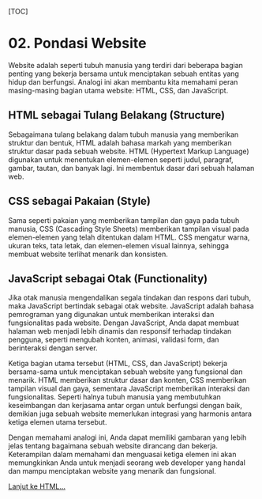 [TOC]

# <b>02.</b> Pondasi Website

Website adalah seperti tubuh manusia yang terdiri dari beberapa bagian penting yang bekerja bersama untuk menciptakan sebuah entitas yang hidup dan berfungsi. Analogi ini akan membantu kita memahami peran masing-masing bagian utama website: HTML, CSS, dan JavaScript.

## HTML sebagai Tulang Belakang (Structure)
Sebagaimana tulang belakang dalam tubuh manusia yang memberikan struktur dan bentuk, HTML adalah bahasa markah yang memberikan struktur dasar pada sebuah website. HTML (Hypertext Markup Language) digunakan untuk menentukan elemen-elemen seperti judul, paragraf, gambar, tautan, dan banyak lagi. Ini membentuk dasar dari sebuah halaman web.

## CSS sebagai Pakaian (Style)
Sama seperti pakaian yang memberikan tampilan dan gaya pada tubuh manusia, CSS (Cascading Style Sheets) memberikan tampilan visual pada elemen-elemen yang telah ditentukan dalam HTML. CSS mengatur warna, ukuran teks, tata letak, dan elemen-elemen visual lainnya, sehingga membuat website terlihat menarik dan konsisten.

## JavaScript sebagai Otak (Functionality)
Jika otak manusia mengendalikan segala tindakan dan respons dari tubuh, maka JavaScript bertindak sebagai otak website. JavaScript adalah bahasa pemrograman yang digunakan untuk memberikan interaksi dan fungsionalitas pada website. Dengan JavaScript, Anda dapat membuat halaman web menjadi lebih dinamis dan responsif terhadap tindakan pengguna, seperti mengubah konten, animasi, validasi form, dan berinteraksi dengan server.

Ketiga bagian utama tersebut (HTML, CSS, dan JavaScript) bekerja bersama-sama untuk menciptakan sebuah website yang fungsional dan menarik. HTML memberikan struktur dasar dan konten, CSS memberikan tampilan visual dan gaya, sementara JavaScript memberikan interaksi dan fungsionalitas. Seperti halnya tubuh manusia yang membutuhkan keseimbangan dan kerjasama antar organ untuk berfungsi dengan baik, demikian juga sebuah website memerlukan integrasi yang harmonis antara ketiga elemen utama tersebut.

Dengan memahami analogi ini, Anda dapat memiliki gambaran yang lebih jelas tentang bagaimana sebuah website dirancang dan bekerja. Keterampilan dalam memahami dan menguasai ketiga elemen ini akan memungkinkan Anda untuk menjadi seorang web developer yang handal dan mampu menciptakan website yang menarik dan fungsional.

[Lanjut ke HTML...](/basic/html)
